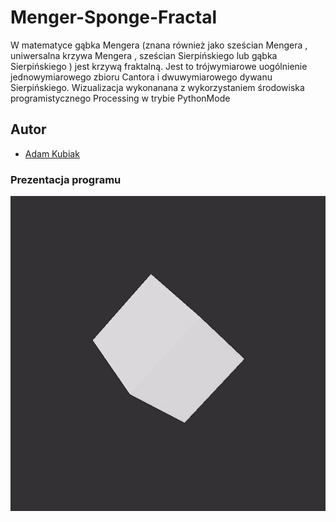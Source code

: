 # Menger-Sponge-Fractal

W matematyce gąbka Mengera (znana również jako sześcian Mengera , uniwersalna krzywa Mengera , sześcian Sierpińskiego lub gąbka Sierpińskiego ) jest krzywą fraktalną. Jest to trójwymiarowe uogólnienie jednowymiarowego zbioru Cantora i dwuwymiarowego dywanu Sierpińskiego. Wizualizacja wykonanana z wykorzystaniem środowiska programistycznego Processing w trybie PythonMode

## Autor
- [Adam Kubiak](https://github.com/AdamKubiak)

### Prezentacja programu
![](docs/img/Mengersponge.gif)

